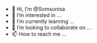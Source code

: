 - 👋 Hi, I’m @Somsunisa
- 👀 I’m interested in ...
- 🌱 I’m currently learning ...
- 💞️ I’m looking to collaborate on ...
- 📫 How to reach me ...

<!---
Somsunisa/Somsunisa is a ✨ special ✨ repository because its `README.md` (this file) appears on your GitHub profile.
You can click the Preview link to take a look at your changes.
--->
